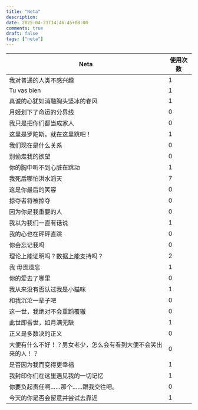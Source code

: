 ```yaml
---
title: "Neta"
description: 
date: 2025-04-21T14:46:45+08:00
comments: true
draft: false
tags: ["neta"]
---
```

| Neta                              | 使用次数 |
|-----------------------------------|----------|
| 我对普通的人类不感兴趣           | 1        |
| Tu vas bien                      | 1        |
| 真诚的心犹如消融胸头坚冰的春风   | 1        |
| 月姬划下了命运的分界线           | 0        |
| 我只是把你们都当成家人           | 0        |
| 这里是罗陀斯，就在这里跳吧！           | 1        |
| 我们现在是什么关系           | 0        |
| 别偷走我的欲望           | 0        |
| 你的胸中听不到心脏在跳动           | 1        |
| 我死后哪怕洪水滔天           | 7        |
| 这是你最后的笑容          | 0        |
| 掠夺者将被掠夺          | 0        |
| 因为你是我重要的人          | 0        |
| 我以为我们一直有话说          | 1        |
| 我的心也在砰砰直跳          | 0        |
| 你会忘记我吗          | 0        |
| 理论上能证明吗？数据上能支持吗？          | 2        |
| 我 毋畏遗忘          | 1        |
| 你的爱去了哪里          | 0        |
| 我从来没有否认过我是小猫咪          | 1        |
| 和我沉沦一辈子吧          | 0        |
| 这一世，我绝对不会重蹈覆辙          | 0        |
| 此世即吾世，如月满无缺          | 1        |
| 正义是多数决的正义          | 0        |
| 大便有什么不好！？男女老少，怎么会有看到大便不会笑出来的人！？          | 0        |
| 是否因为我而变得更幸福          | 1        |
| 我封印你们在这里遇见我的一切记忆          | 1        |
| 你要负起责任啊……那个……跟我交往吧。          | 0        |
| 今天的你是否会留意并尝试去靠近          | 1        |
